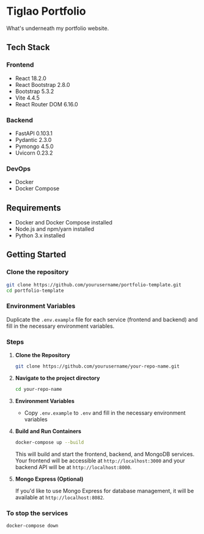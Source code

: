 # Tiglao Portfolio

What's underneath my portfolio website.

## Tech Stack

### Frontend

- React 18.2.0
- React Bootstrap 2.8.0
- Bootstrap 5.3.2
- Vite 4.4.5
- React Router DOM 6.16.0

### Backend

- FastAPI 0.103.1
- Pydantic 2.3.0
- Pymongo 4.5.0
- Uvicorn 0.23.2

### DevOps

- Docker
- Docker Compose

## Requirements

- Docker and Docker Compose installed
- Node.js and npm/yarn installed
- Python 3.x installed

## Getting Started

### Clone the repository

```bash
git clone https://github.com/yourusername/portfolio-template.git
cd portfolio-template
```

### Environment Variables

Duplicate the `.env.example` file for each service (frontend and backend) and fill in the necessary environment variables.

### Steps

1. **Clone the Repository**

    ```bash
    git clone https://github.com/yourusername/your-repo-name.git
    ```

2. **Navigate to the project directory**

    ```bash
    cd your-repo-name
    ```

3. **Environment Variables**

    - Copy `.env.example` to `.env` and fill in the necessary environment variables

4. **Build and Run Containers**

    ```bash
    docker-compose up --build
    ```

    This will build and start the frontend, backend, and MongoDB services. Your frontend will be accessible at `http://localhost:3000` and your backend API will be at `http://localhost:8000`.

5. **Mongo Express (Optional)**

    If you'd like to use Mongo Express for database management, it will be available at `http://localhost:8082`.

### To stop the services

```bash
docker-compose down
```
